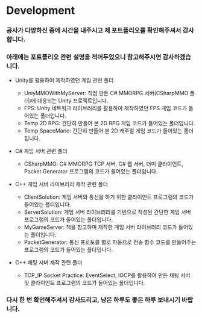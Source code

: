 # Development
### 공사가 다망하신 중에 시간을 내주시고 제 포트폴리오를 확인해주셔서 감사합니다.
### 아래에는 포트폴리오 관련 설명을 적어두었으니 참고해주시면 감사하겠습니다.

* Unity를 활용하여 제작하였던 게임 관련 폴더
  * UniyMMOWithMyServer: 직접 만든 C# MMORPG 서버(CSharpMMO 폴더)에 대응되는 Unity 프로젝트입니다.
  * FPS: Unity 네트워크 라이브러리를 활용하여 제작하였던 FPS 게임 코드가 들어있는 폴더입니다.
  * Temp 2D RPG: 간단히 만들어 본 2D RPG 게임 코드가 들어있는 폴더입니다.
  * Temp SpaceMario: 간단히 만들어 본 2D 캐주얼 게임 코드가 들어있는 폴더입니다.
  
* C# 게임 서버 관련 폴더
  * CSharpMMO: C# MMORPG TCP 서버, C# 웹 서버, 더미 클라이언트, Packet Generator 프로그램의 코드가 들어있는 폴더입니다.

* C++ 게임 서버 라이브러리 제작 관련 폴더
  * ClientSolution: 게임 서버와 통신을 하기 위한 클라이언트 프로그램의 코드가 들어있는 폴더입니다.
  * ServerSolution: 게임 서버 라이브러리를 기반으로 작성된 간단한 게임 서버 프로그램의 코드가 들어있는 폴더입니다.
  * MyGameServer: 책을 참고하며 제작한 게임 서버 라이브러리 코드가 들어있는 폴더입니다.
  * PacketGenerator: 통신 프로토콜 별로 자동으로 전송 함수 코드를 만들어주는 프로그램의 코드가 들어있는 폴더입니다.

* C++ 채팅 서버 제작 관련 폴더
  * TCP_IP Socket Practice: EventSelect, IOCP를 활용하여 만든 채팅 서버 및 클라이언트 프로그램의 코드가 들어있는 폴더입니다.
### 다시 한 번 확인해주셔서 감사드리고, 남은 하루도 좋은 하루 보내시기 바랍니다.
